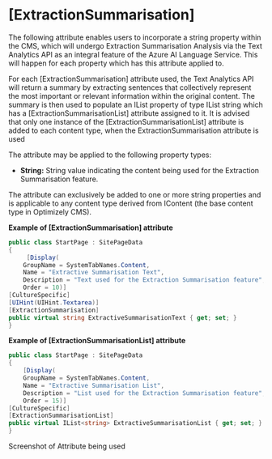 # [ExtractionSummarisation]

The following attribute enables users to incorporate a string property within the CMS, which will undergo Extraction Summarisation Analysis via the Text Analytics API as an integral feature of the Azure AI Language Service. This will happen for each property 
which has this attribute applied to. 

For each [ExtractionSummarisation] attribute used, the Text Analytics API will return a summary by extracting sentences that collectively represent the most important or relevant information within the original content.
The summary is then used to populate an IList property of type IList string which has a [ExtractionSummarisationList] attribute assigned to it.
It is advised that only one instance of the [ExtractionSummarisationList] attribute is added to each content type, when the ExtractionSummarisation attribute is used 

The attribute may be applied to the following property types:
- **String:** String value indicating the content being used for the Extraction Summarisation feature.

The attribute can exclusively be added to one or more string properties and is applicable to any content type derived from IContent (the base content type in Optimizely CMS).

**Example of [ExtractionSummarisation] attribute**
``` C#
public class StartPage : SitePageData
{
     [Display(
    GroupName = SystemTabNames.Content,
    Name = "Extractive Summarisation Text",
    Description = "Text used for the Extraction Summarisation feature",
    Order = 10)]
[CultureSpecific]
[UIHint(UIHint.Textarea)]
[ExtractionSummarisation]
public virtual string ExtractiveSummarisationText { get; set; }
}
```
**Example of [ExtractionSummarisationList] attribute**
``` C#
public class StartPage : SitePageData
{
    [Display(
    GroupName = SystemTabNames.Content,
    Name = "Extractive Summarisation List",
    Description = "List used for the Extraction Summarisation feature",
    Order = 15)]
[CultureSpecific]
[ExtractionSummarisationList]
public virtual IList<string> ExtractiveSummarisationList { get; set; }
}
```


Screenshot of Attribute being used


